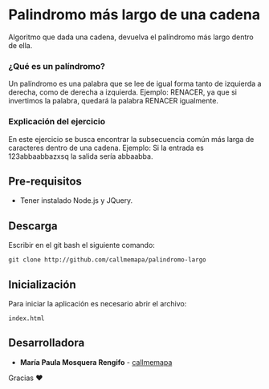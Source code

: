 # Palindromo más largo de una cadena
Algoritmo que dada una cadena, devuelva el palíndromo más largo dentro de ella.
### ¿Qué es un palíndromo?
Un palíndromo es una palabra que se lee de igual forma tanto de izquierda a derecha, como de derecha a izquierda.
Ejemplo: RENACER, ya que si invertimos la palabra, quedará la palabra RENACER igualmente.
### Explicación del ejercicio
En este ejercicio se busca encontrar la subsecuencia común más larga de caracteres dentro de una cadena.
Ejemplo: Si la entrada es 123abbaabbazxsq la salida sería abbaabba.
## Pre-requisitos
* Tener instalado Node.js y JQuery.
## Descarga
Escribir en el git bash el siguiente comando:
```
git clone http://github.com/callmemapa/palindromo-largo
```
## Inicialización
Para iniciar la aplicación es necesario abrir el archivo:
```
index.html
```
## Desarrolladora
* **María Paula Mosquera Rengifo** - [callmemapa](https://github.com/callmemapa)

Gracias ❤️
